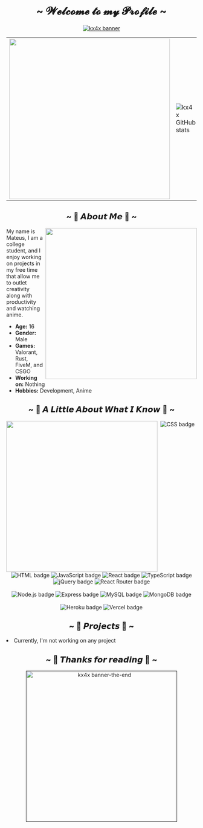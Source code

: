 </div><h1 align="center">~ 𝓦𝓮𝓵𝓬𝓸𝓶𝓮 𝓽𝓸 𝓶𝔂 𝓟𝓻𝓸𝓯𝓲𝓵𝓮 ~</h1>
<p align="center">
    <a href=""><img src="https://media.discordapp.net/attachments/1030217189451628685/1148731660628676638/57a4c7c83993924d884a1c1f3d0d7b4f.png?width=1020&height=388" alt="kx4x banner"></a>
</p>
<p align="center">
    <table>
        <tr>
            <td>
                <a href="https://discord.com/users/719685247884722267"><img width="425" src="https://lanyard.kyrie25.me/api/719685247884722267?imgStyle=square&gradient=e9d6d5-e9d6d5-f3b1b4-ffffff&bg=0d1117"></a>
            </td>
            <td>
                <img src="https://github-readme-stats-sigma-five.vercel.app/api/?username=kx4x&show_icons=true&title_color=fff&icon_color=ffffff&text_color=9f9f9f&bg_color=0d1117&border_color=0d1117" alt="kx4x GitHub stats">
            </td>
        </tr>
    </table>
</p>
<div>
    <h2 align="center">~ 📝 𝘼𝙗𝙤𝙪𝙩 𝙈𝙚 📝 ~</h2>
    <p>
        <img src="https://media.discordapp.net/attachments/1030217189451628685/1148732454190989423/7bdc59033e3bc326305b4290acf8da5f.gif" align="right" width="400px">
    </p>
    <p align="left">
        My name is Mateus, I am a college student, and I enjoy working on projects in my free time that allow me to outlet creativity along with productivity and watching anime.
        <ul>          
            <li><b>Age:</b> 16</li>
            <li><b>Gender:</b> Male</li>
            <li><b>Games:</b> Valorant, Rust, FiveM, and CSGO</li>
            <li><b>Working on:</b> Nothing</li>
            <li><b>Hobbies:</b> Development, Anime</li>
        </ul>
    </p>
    <div style="width: 10px;"></div>
</div>
<h2 align="center">~ 🌟 𝘼 𝙇𝙞𝙩𝙩𝙡𝙚 𝘼𝙗𝙤𝙪𝙩 𝙒𝙝𝙖𝙩 𝙄 𝙆𝙣𝙤𝙬 🌟 ~</h2>
<div align="center">
    <img src="https://media.discordapp.net/attachments/1030217189451628685/1148748536012357712/image.png" align="left" width="400px">
</div>
<p align="center">
    <img src="https://img.shields.io/badge/-CSS-1572B6?style=for-the-badge&logo=css3&logoColor=white" alt="CSS badge"/>
    <img src="https://img.shields.io/badge/-HTML-E34F26?style=for-the-badge&logo=html5&logoColor=white" alt="HTML badge"/>
    <img src="https://img.shields.io/badge/-JavaScript-F7DF1E?style=for-the-badge&logo=javascript&logoColor=black" alt="JavaScript badge"/>
    <img src="https://img.shields.io/badge/-React-61DAFB?style=for-the-badge&logo=react&logoColor=black" alt="React badge"/>
    <img src="https://img.shields.io/badge/TypeScript-007ACC?style=for-the-badge&logo=typescript&logoColor=white" alt="TypeScript badge"/>
    <img src="https://img.shields.io/badge/-jQuery-0769AD?style=for-the-badge&logo=jquery&logoColor=white" alt="jQuery badge"/>
    <img src="https://img.shields.io/badge/-React_Router-CA4245?style=for-the-badge&logo=react-router&logoColor=white" alt="React Router badge"/><br><br>
    <img src="https://img.shields.io/badge/-Node.js-339933?style=for-the-badge&logo=node.js&logoColor=white" alt="Node.js badge"/>
    <img src="https://img.shields.io/badge/-Express-000000?style=for-the-badge&logo=express&logoColor=white" alt="Express badge"/>
    <img src="https://img.shields.io/badge/Bootstrap-563D7C?style=for-the-badge&logo=bootstrap&logoColor=white" alt="MySQL badge"/>
    <img src="https://img.shields.io/badge/-MongoDB-47A248?style=for-the-badge&logo=mongodb&logoColor=white" alt="MongoDB badge"/><br><br>
    <img src="https://img.shields.io/badge/-Heroku-430098?style=for-the-badge&logo=heroku&logoColor=white" alt="Heroku badge"/>
    <img src="https://img.shields.io/badge/-Vercel-000000?style=for-the-badge&logo=vercel&logoColor=white" alt="Vercel badge"/>
</p>
<h2 align="center">~ 📇 𝙋𝙧𝙤𝙟𝙚𝙘𝙩𝙨 📇 ~</h2>
<p align="left">
    <li>Currently, I'm not working on any project <a href=""><b></b></a></li>
</p>
<h2 align="center">~ 💖 𝙏𝙝𝙖𝙣𝙠𝙨 𝙛𝙤𝙧 𝙧𝙚𝙖𝙙𝙞𝙣𝙜 💖 ~ </h2>
<p align="center">
    <a href=""><img src="https://media.discordapp.net/attachments/1030217189451628685/1148769212614070342/izaya-orihara.gif" alt="kx4x banner-the-end" width="400px">
</p>
